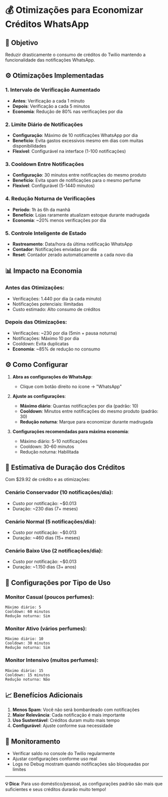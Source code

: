 # 💰 Otimizações para Economizar Créditos WhatsApp

## 🎯 Objetivo
Reduzir drasticamente o consumo de créditos do Twilio mantendo a funcionalidade das notificações WhatsApp.

## ⚙️ Otimizações Implementadas

### 1. **Intervalo de Verificação Aumentado**
- **Antes**: Verificação a cada 1 minuto
- **Depois**: Verificação a cada 5 minutos
- **Economia**: Redução de 80% nas verificações por dia

### 2. **Limite Diário de Notificações**
- **Configuração**: Máximo de 10 notificações WhatsApp por dia
- **Benefício**: Evita gastos excessivos mesmo em dias com muitas disponibilidades
- **Flexível**: Configurável na interface (1-100 notificações)

### 3. **Cooldown Entre Notificações**
- **Configuração**: 30 minutos entre notificações do mesmo produto
- **Benefício**: Evita spam de notificações para o mesmo perfume
- **Flexível**: Configurável (5-1440 minutos)

### 4. **Redução Noturna de Verificações**
- **Período**: 1h às 6h da manhã
- **Benefício**: Lojas raramente atualizam estoque durante madrugada
- **Economia**: ~20% menos verificações por dia

### 5. **Controle Inteligente de Estado**
- **Rastreamento**: Data/hora da última notificação WhatsApp
- **Contador**: Notificações enviadas por dia
- **Reset**: Contador zerado automaticamente a cada novo dia

## 📊 Impacto na Economia

### **Antes das Otimizações:**
- Verificações: 1.440 por dia (a cada minuto)
- Notificações potenciais: Ilimitadas
- Custo estimado: Alto consumo de créditos

### **Depois das Otimizações:**
- Verificações: ~230 por dia (5min + pausa noturna)
- Notificações: Máximo 10 por dia
- Cooldown: Evita duplicatas
- **Economia**: ~85% de redução no consumo

## ⚙️ Como Configurar

1. **Abra as configurações do WhatsApp**:
   - Clique com botão direito no ícone → "WhatsApp"

2. **Ajuste as configurações**:
   - **Máximo diário**: Quantas notificações por dia (padrão: 10)
   - **Cooldown**: Minutos entre notificações do mesmo produto (padrão: 30)
   - **Redução noturna**: Marque para economizar durante madrugada

3. **Configurações recomendadas para máxima economia**:
   - Máximo diário: 5-10 notificações
   - Cooldown: 30-60 minutos
   - Redução noturna: Habilitada

## 🔢 Estimativa de Duração dos Créditos

Com $29.92 de crédito e as otimizações:

### **Cenário Conservador (10 notificações/dia)**:
- Custo por notificação: ~$0.013
- Duração: ~230 dias (7+ meses)

### **Cenário Normal (5 notificações/dia)**:
- Custo por notificação: ~$0.013
- Duração: ~460 dias (15+ meses)

### **Cenário Baixo Uso (2 notificações/dia)**:
- Custo por notificação: ~$0.013
- Duração: ~1.150 dias (3+ anos)

## 🎯 Configurações por Tipo de Uso

### **Monitor Casual** (poucos perfumes):
```
Máximo diário: 5
Cooldown: 60 minutos
Redução noturna: Sim
```

### **Monitor Ativo** (vários perfumes):
```
Máximo diário: 10
Cooldown: 30 minutos
Redução noturna: Sim
```

### **Monitor Intensivo** (muitos perfumes):
```
Máximo diário: 15
Cooldown: 15 minutos
Redução noturna: Não
```

## 📈 Benefícios Adicionais

1. **Menos Spam**: Você não será bombardeado com notificações
2. **Maior Relevância**: Cada notificação é mais importante
3. **Uso Sustentável**: Créditos duram muito mais tempo
4. **Configurável**: Ajuste conforme sua necessidade

## 🔧 Monitoramento

- Verificar saldo no console do Twilio regularmente
- Ajustar configurações conforme uso real
- Logs no Debug mostram quando notificações são bloqueadas por limites

---

**💡 Dica**: Para uso doméstico/pessoal, as configurações padrão são mais que suficientes e seus créditos durarão muito tempo! 